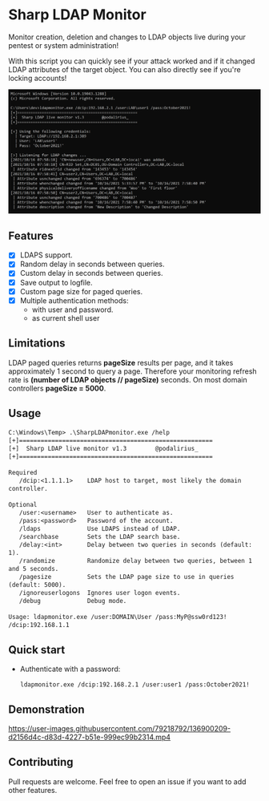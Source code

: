 # Sharp LDAP Monitor

Monitor creation, deletion and changes to LDAP objects live during your pentest or system administration!

With this script you can quickly see if your attack worked and if it changed LDAP attributes of the target object. You can also directly see if you're locking accounts!

![](./imgs/example.png)

## Features

 - [x] LDAPS support.
 - [x] Random delay in seconds between queries.
 - [x] Custom delay in seconds between queries.
 - [x] Save output to logfile.
 - [x] Custom page size for paged queries.
 - [x] Multiple authentication methods:
   - with user and password.
   - as current shell user

## Limitations

LDAP paged queries returns **pageSize** results per page, and it takes approximately 1 second to query a page. Therefore your monitoring refresh rate is **(number of LDAP objects // pageSize)** seconds. On most domain controllers **pageSize = 5000**.

## Usage

```
C:\Windows\Temp> .\SharpLDAPmonitor.exe /help
[+]======================================================
[+]  Sharp LDAP live monitor v1.3        @podalirius_
[+]======================================================

Required
   /dcip:<1.1.1.1>    LDAP host to target, most likely the domain controller.

Optional
   /user:<username>   User to authenticate as.
   /pass:<password>   Password of the account.
   /ldaps             Use LDAPS instead of LDAP.
   /searchbase        Sets the LDAP search base.
   /delay:<int>       Delay between two queries in seconds (default: 1).
   /randomize         Randomize delay between two queries, between 1 and 5 seconds.
   /pagesize          Sets the LDAP page size to use in queries (default: 5000).
   /ignoreuserlogons  Ignores user logon events.
   /debug             Debug mode.

Usage: ldapmonitor.exe /user:DOMAIN\User /pass:MyP@ssw0rd123! /dcip:192.168.1.1
```

## Quick start

 - Authenticate with a password:

    ```
    ldapmonitor.exe /dcip:192.168.2.1 /user:user1 /pass:October2021!
    ```

## Demonstration

https://user-images.githubusercontent.com/79218792/136900209-d2156d4c-d83d-4227-b51e-999ec99b2314.mp4

## Contributing

Pull requests are welcome. Feel free to open an issue if you want to add other features.
